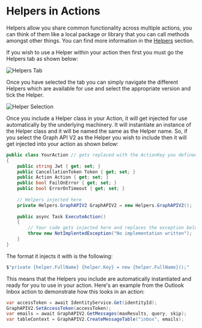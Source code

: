 # Helpers in Actions

Helpers allow you share common functionality across multiple actions, you can think of them like a local package or library that you can call methods amongst other things. You can find more information in the [Helpers](../../../helpers/helpers.md) section.

If you wish to use a Helper within your action then first you must go the Helpers tab as shown below:

![Helpers Tab](../../../assets/helper_tab.png)

Once you have selected the tab you can simply navigate the different Helpers which are available for use and select the appropriate version and tick the Helper.

![Helper Selection](../../../assets/helper_select.png)

Once you include a Helper class in your Action, it will get injected for use automatically by the underlying machinery. It will instantiate an instance of the Helper class and it will be named the same as the Helper name.
So, if you select the Graph API V2 as the Helper you wish to include then it will get injected into your action as shown below:

```csharp
public class YourAction // gets replaced with the ActionKey you defined
{
    public string Jwt { get; set; }
    public CancellationToken Token { get; set; }
    public Action Action { get; set; }
    public bool FailOnError { get; set; }
    public bool ErrorOnTimeout { get; set; }
    
    // Helpers injected here
    private Helpers.GraphAPIV2 GraphAPIV2 = new Helpers.GraphAPIV2();
    
    public async Task ExecuteAction()
    { 
        // Your code gets injected here and replaces the exception below
        throw new NotImplentedException("No implementation written");
    }
}
```
The format it injects it with is the following:

```csharp
$"private {helper.FullName} {helper.Key} = new {helper.FullName}();"
```

This means that the Helpers you include are automatically instantiated and ready for you to use in your action. Here's an example from the Outlook Inbox action to demonstrate how this looks in an action:
```csharp
var accessToken = await IdentityService.Get(identityId);
GraphAPIV2.SetAccessToken(accessToken);
var emails = await GraphAPIV2.GetMessages(maxResults, query, skip);
var tableContext = GraphAPIV2.CreateMessageTable("inbox", emails);
```
